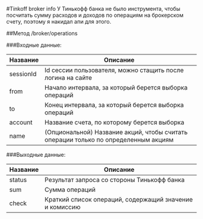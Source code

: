 #Tinkoff broker info 
У Тинькофф банка не было инструмента, чтобы посчитать сумму расходов и доходов по операциям на брокерском счету, поэтому я накидал апи для этого.

##Метод /broker/operations

###Входные данные:

| Название | Описание |
| ---- | ---- |
| sessionId | Id сессии пользователя, можно стащить после логина на сайте |
| from | Начало интервала, за который берется выборка операций |
| to | Конец интервала, за который берется выборка операций |
| account | Название счета, по которому берется выборка |
| name | (Опциональной) Название акций, чтобы считать операции только по определенным акциям |

###Выходные данные:

| Название | Описание |
| ---- | ---- |
| status | Результат запроса со стороны Тинькофф банка |
| sum | Сумма операций |
| check | Краткий список операций, содержащий значение и комиссию |
